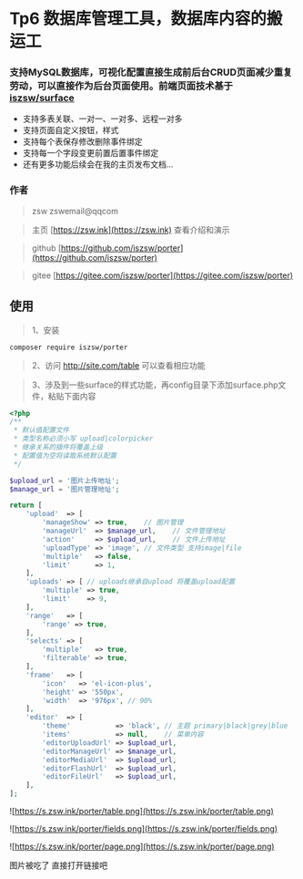 # Tp6 数据库管理工具，数据库内容的搬运工

### 支持MySQL数据库，可视化配置直接生成前后台CRUD页面减少重复劳动，可以直接作为后台页面使用。前端页面技术基于 [iszsw/surface](https://zsw.ink) 

- 支持多表关联、一对一、一对多、远程一对多
- 支持页面自定义按钮，样式
- 支持每个表保存修改删除事件绑定
- 支持每一个字段变更前置后置事件绑定
- 还有更多功能后续会在我的主页发布文档...

### 作者
> zsw zswemail@qqcom

> 主页  [https://zsw.ink](https://zsw.ink) 查看介绍和演示

> github  [https://github.com/iszsw/porter](https://github.com/iszsw/porter)

> gitee  [https://gitee.com/iszsw/porter](https://gitee.com/iszsw/porter)

## 使用

> 1、安装 

```composer require iszsw/porter```

> 2、访问 http://site.com/table 可以查看相应功能

> 3、涉及到一些surface的样式功能，再config目录下添加surface.php文件，粘贴下面内容
```php
<?php
/**
 * 默认值配置文件
 * 类型名称必须小写 upload|colorpicker
 * 继承关系的插件将覆盖上级
 * 配置值为空将读取系统默认配置
 */

$upload_url = '图片上传地址';
$manage_url = '图片管理地址';

return [
    'upload'  => [
        'manageShow' => true,    // 图片管理
        'manageUrl'  => $manage_url,    // 文件管理地址
        'action'     => $upload_url,    // 文件上传地址
        'uploadType' => 'image', // 文件类型 支持image|file
        'multiple'   => false,
        'limit'      => 1,
    ],
    'uploads' => [ // uploads继承自upload 将覆盖upload配置
        'multiple' => true,
        'limit'    => 9,
    ],
    'range'   => [
        'range' => true,
    ],
    'selects' => [
        'multiple'   => true,
        'filterable' => true,
    ],
    'frame'   => [
        'icon'   => 'el-icon-plus',
        'height' => '550px',
        'width'  => '976px', // 90%
    ],
    'editor'  => [
        'theme'           => 'black', // 主题 primary|black|grey|blue
        'items'           => null,    // 菜单内容
        'editorUploadUrl' => $upload_url,
        'editorManageUrl' => $manage_url,
        'editorMediaUrl'  => $upload_url,
        'editorFlashUrl'  => $upload_url,
        'editorFileUrl'   => $upload_url,
    ],
];
```

![https://s.zsw.ink/porter/table.png](https://s.zsw.ink/porter/table.png)

![https://s.zsw.ink/porter/fields.png](https://s.zsw.ink/porter/fields.png)

![https://s.zsw.ink/porter/page.png](https://s.zsw.ink/porter/page.png)

图片被吃了 直接打开链接吧
